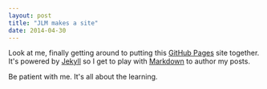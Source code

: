 ```yaml
---
layout: post
title: "JLM makes a site"
date: 2014-04-30
---
```


Look at me, finally getting around to putting this [GitHub Pages](https://pages.github.com) site together. It's powered by [Jekyll](http://jekyllrb.com) so I get to play with [Markdown](https://daringfireball.net/projects/markdown/) to author my posts. 

Be patient with me. It's all about the learning.
